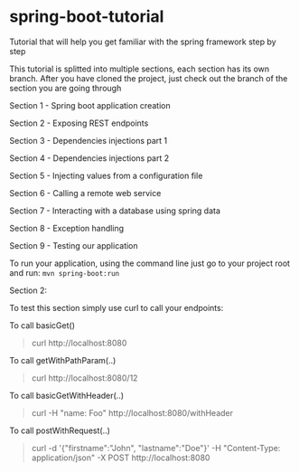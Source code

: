 # spring-boot-tutorial
Tutorial that will help you get familiar with the spring framework step by step


This tutorial is splitted into multiple sections, each section has its own branch. After you have cloned the project, just check out the branch of the section you are going through


Section 1 - Spring boot application creation

Section 2 - Exposing REST endpoints

Section 3 - Dependencies injections part 1

Section 4 - Dependencies injections part 2

Section 5 - Injecting values from a configuration file

Section 6 - Calling a remote web service

Section 7 - Interacting with a database using spring data

Section 8 - Exception handling

Section 9 - Testing our application


To run your application, using the command line just go to your project root and run: `mvn spring-boot:run`


Section 2:

To test this section simply use curl to call your endpoints:


To call basicGet() 

> curl http://localhost:8080


To call getWithPathParam(..)

> curl http://localhost:8080/12


To call basicGetWithHeader(..)

> curl -H "name: Foo" http://localhost:8080/withHeader


To call postWithRequest(..)

> curl -d '{"firstname":"John", "lastname":"Doe"}' -H "Content-Type: application/json" -X POST http://localhost:8080



 

